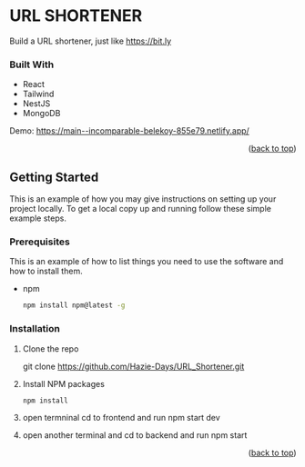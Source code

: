 <!-- ABOUT THE PROJECT -->
# URL SHORTENER

Build a URL shortener, just like https://bit.ly


### Built With

* React
* Tailwind
* NestJS
* MongoDB

Demo: https://main--incomparable-belekoy-855e79.netlify.app/

<p align="right">(<a href="#readme-top">back to top</a>)</p>


<!-- GETTING STARTED -->
## Getting Started

This is an example of how you may give instructions on setting up your project locally.
To get a local copy up and running follow these simple example steps.

### Prerequisites

This is an example of how to list things you need to use the software and how to install them.
* npm
  ```sh
  npm install npm@latest -g
  ```

### Installation

 
1. Clone the repo
   
   git clone https://github.com/Hazie-Days/URL_Shortener.git
  
2. Install NPM packages
   ```sh
   npm install
   ```
3. open termninal cd to frontend and run npm start dev
4. open another terminal and cd to backend and run npm start 

<p align="right">(<a href="#readme-top">back to top</a>)</p>










